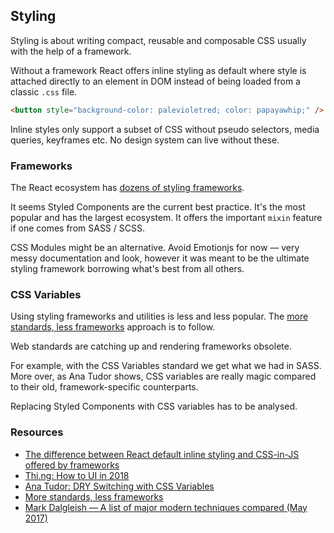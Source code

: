 ## Styling

Styling is about writing compact, reusable and composable CSS usually with the help of a framework.

Without a framework React offers inline styling as default where style is attached directly to an element in DOM instead of being loaded from a classic `.css` file.

```html
<button style="background-color: palevioletred; color: papayawhip;" />
```

Inline styles only support a subset of CSS without pseudo selectors, media queries, keyframes etc. No design system can live without these.

### Frameworks

The React ecosystem has [dozens of styling frameworks](https://medium.com/seek-blog/a-unified-styling-language-d0c208de2660).

It seems Styled Components are the current best practice. It's the most popular and has the largest ecosystem. It offers the important `mixin` feature if one comes from SASS / SCSS.

CSS Modules might be an alternative. Avoid Emotionjs for now &mdash; very messy documentation and look, however it was meant to be the ultimate styling framework borrowing what's best from all others.

### CSS Variables

Using styling frameworks and utilities is less and less popular. The [more standards, less frameworks](https://developer.salesforce.com/blogs/2018/12/introducing-lightning-web-components.html) approach is to follow.

Web standards are catching up and rendering frameworks obsolete.

For example, with the CSS Variables standard we get what we had in SASS. More over, as Ana Tudor shows, CSS variables are really magic compared to their old, framework-specific counterparts.

Replacing Styled Components with CSS variables has to be analysed.

### Resources

- [The difference between React default inline styling and CSS-in-JS offered by frameworks](https://mxstbr.blog/2016/11/inline-styles-vs-css-in-js/)
- [Thi.ng: How to UI in 2018](https://medium.com/@thi.ng/how-to-ui-in-2018-ac2ae02acdf3)
- [Ana Tudor: DRY Switching with CSS Variables](https://css-tricks.com/dry-switching-with-css-variables-the-difference-of-one-declaration/)
- [More standards, less frameworks](https://developer.salesforce.com/blogs/2018/12/introducing-lightning-web-components.html)
- [Mark Dalgleish &mdash; A list of major modern techniques compared (May 2017)](https://medium.com/seek-blog/a-unified-styling-language-d0c208de2660)
